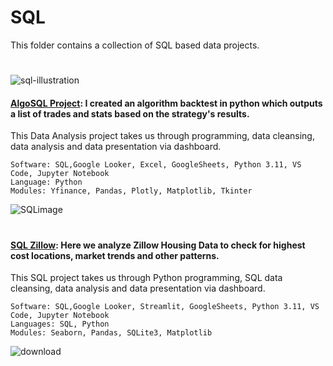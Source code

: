 # SQL


This folder contains a collection of SQL based data projects. 

#
![sql-illustration](https://github.com/guzmanwolfrank/SQL/assets/29739578/70b5622c-70fe-4fd5-931e-4c6f0c723870)



#### [AlgoSQL Project](https://github.com/guzmanwolfrank/SQL/tree/main/AlgoSQL): I created an algorithm backtest in python which outputs a list of trades and stats based on the strategy's results.

This Data Analysis project takes us through programming, data cleansing, data analysis and data presentation via dashboard.  



    Software: SQL,Google Looker, Excel, GoogleSheets, Python 3.11, VS Code, Jupyter Notebook
    Language: Python
    Modules: Yfinance, Pandas, Plotly, Matplotlib, Tkinter
![SQLimage](https://github.com/guzmanwolfrank/SQL/assets/29739578/4c3c7f68-1202-4f2f-81f9-538b4ca8a21e)

#

#### [SQL Zillow](https://github.com/guzmanwolfrank/SQL/tree/main/SQL%20Zillow): Here we analyze Zillow Housing Data to check for highest cost locations, market trends and other patterns. 

This SQL project takes us through Python programming, SQL data cleansing, data analysis and data presentation via dashboard.  



    Software: SQL,Google Looker, Streamlit, GoogleSheets, Python 3.11, VS Code, Jupyter Notebook
    Languages: SQL, Python
    Modules: Seaborn, Pandas, SQLite3, Matplotlib

![download](https://github.com/guzmanwolfrank/SQL/assets/29739578/e91994b3-5d6d-405c-b780-6005e4c75e23)
